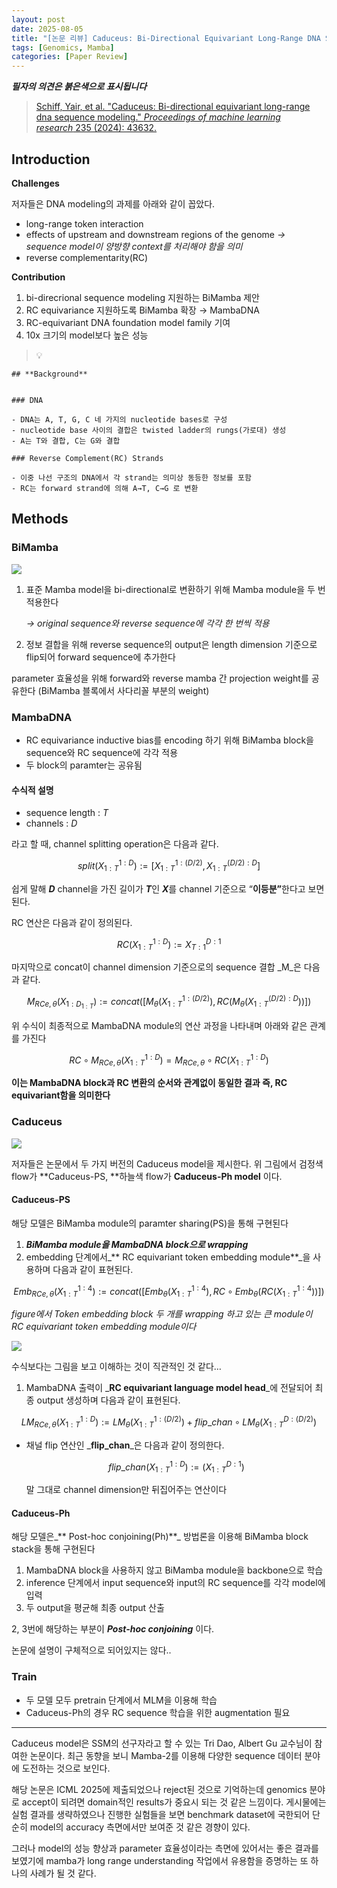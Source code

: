 ```yaml
---
layout: post
date: 2025-08-05
title: "[논문 리뷰] Caduceus: Bi-Directional Equivariant Long-Range DNA Sequence Modeling"
tags: [Genomics, Mamba]
categories: [Paper Review]
---
```


<span class="notion-red">_**필자의 의견은 붉은색으로 표시됩니다**_</span>


> [Schiff, Yair, et al. "Caduceus: Bi-directional equivariant long-range dna sequence modeling." ](https://pmc.ncbi.nlm.nih.gov/articles/PMC12189541/)[_Proceedings of machine learning research_](https://pmc.ncbi.nlm.nih.gov/articles/PMC12189541/)[ 235 (2024): 43632.](https://pmc.ncbi.nlm.nih.gov/articles/PMC12189541/)



## Introduction


**Challenges**


저자들은 DNA modeling의 과제를 아래와 같이 꼽았다.

- long-range token interaction
- effects of upstream and downstream regions of the genome 
_→ sequence model이 양방향 context를 처리해야 함을 의미_
- reverse complementarity(RC)

**Contribution**

1. bi-direcrional sequence modeling 지원하는 BiMamba 제안
1. RC equivariance 지원하도록 BiMamba 확장 → MambaDNA
1. RC-equivariant DNA foundation model family 기여
1. 10x 크기의 model보다 높은 성능

> 💡 


	## **Background**


	### DNA

	- DNA는 A, T, G, C 네 가지의 nucleotide bases로 구성
	- nucleotide base 사이의 결합은 twisted ladder의 rungs(가로대) 생성
	- A는 T와 결합, C는 G와 결합

	### Reverse Complement(RC) Strands

	- 이중 나선 구조의 DNA에서 각 strand는 의미상 동등한 정보를 포함
	- RC는 forward strand에 의해 A→T, C→G 로 변환


## Methods



### BiMamba


![](https://prod-files-secure.s3.us-west-2.amazonaws.com/542b861c-36a8-4051-84e5-8804b6728dba/2c247d59-7815-4980-99f0-8f0d21f445a7/image.png?X-Amz-Algorithm=AWS4-HMAC-SHA256&X-Amz-Content-Sha256=UNSIGNED-PAYLOAD&X-Amz-Credential=ASIAZI2LB466UJJ5ONBS%2F20250920%2Fus-west-2%2Fs3%2Faws4_request&X-Amz-Date=20250920T110111Z&X-Amz-Expires=3600&X-Amz-Security-Token=IQoJb3JpZ2luX2VjEHIaCXVzLXdlc3QtMiJGMEQCIDL4nuWrRCKdvOzKA2GuJMzxl%2Bwfg9Pe0vfObtMf87oQAiAA5jhKYNLUCCS4ak8mB9q14fLeCMQMheOc7tyrcQ42gyqIBAjr%2F%2F%2F%2F%2F%2F%2F%2F%2F%2F8BEAAaDDYzNzQyMzE4MzgwNSIMIzofAqQK2RSUlu8tKtwDBS3Z%2BiJ66i0sCJNRNshaSqxHmufCQG5yT5DuWl4dDcOFmI2RZIwT3h90jZ%2FSWTEN%2FJFNW4ZF2qPxHmG9s2mmHPVSumcqvBBAnRNa0%2BbHQK2Q5BI%2BdafQzc9ybA3WUs1%2BRPVlxV3qyd75DZDTxdGcotuZU0I56Kr4iiEDZw6czFPdIQdqFSgC9%2BE1hynrScYQHT%2B5P3si1PIkse4XIlCj1ndoVSfJ4pZ%2B2GNCCAKOm9OJ7PSAbfcRDpab3rhWlh6b%2F1tzGG%2FOBSA%2Bb4J10e84SqPZtPxpMqR%2BksHp%2B%2FbbQWu92%2Ba5QaApgpB6QcVQao%2Bt64lxMGsD7FmVJLSMXgrJyGa4j4Vf%2FAuf0tLyB0eRfVBb%2FKmS4R%2BTcnKVw6nlaTMzFPnub9qCXD%2F%2FUqUNH88SumL%2B%2F2kuzroDZbk9DQiyk1iprb%2FXlbRbVO5WnPlrvlHMa2v3JmioI0rhak7w4HT6KhMXiotFW%2B8CpZJn8QkXWKBD%2BBeMUNpkOCuUDQQz3YUPyOSshuzf1NqDf%2FSym5%2BjSg%2BFnEjoP%2Fo1DR9r9qKD3RPUgAvWUwhwMWo27Px8y9zvzQDbGMmuIh3QTB1MSiS%2Fra1VdnOL2bjsT5K%2BTo52kWDyt2xCjmIA%2BmZ5Z1Awuuq5xgY6pgHK771sLMP8mS4mAeplztYV7mmDUojyenOhZ00XXTDRhIqpIIDywRJ1%2FAr%2Bjknn3Js8V5v%2F1cCol%2Fp0a5apVj13Bnf3SMEwqrTGWNUKlsxT3mVDmrhwlmjrXoKn5fkT2JRf%2FoqqAAX1i2Pjyy%2FIu3g5CZMLE8TktpQdaew4Va6v9FbLOfeTDJgemzCCde5WmpsWbdkEtE%2FREn2a5tGK0Q78HQ0E2P1A&X-Amz-Signature=fbe7acdaea6a013f93c93e5a307be45bef4d52d8c35c65142ed9bc01abccecec&X-Amz-SignedHeaders=host&x-amz-checksum-mode=ENABLED&x-id=GetObject)

1. 표준 Mamba model을 bi-directional로 변환하기 위해 Mamba module을 두 번 적용한다

	_→ original sequence와 reverse sequence에 각각 한 번씩 적용_

1. 정보 결합을 위해 reverse sequence의 output은 length dimension 기준으로 flip되어 forward sequence에 추가한다

parameter 효율성을 위해 forward와 reverse mamba 간 projection weight를 공유한다 (BiMamba 블록에서 사다리꼴 부분의 weight)



### MambaDNA

- RC equivariance inductive bias를 encoding 하기 위해 BiMamba block을 sequence와 RC sequence에 각각 적용
- 두 block의 paramter는 공유됨


#### 수식적 설명

- sequence length : _T_
- channels : _D_

라고 할 때,  channel splitting operation은 다음과 같다.


$$
split(X^{1:D}_{1:T}):=[X^{1:(D/2)}_{1:T},X^{(D/2):D}_{1:T}]
$$


<span class="notion-red">쉽게 말해 </span><span class="notion-red">_**D**_</span><span class="notion-red"> channel을 가진 길이가 </span><span class="notion-red">_**T**_</span><span class="notion-red">인 </span><span class="notion-red">_**X**_</span><span class="notion-red">를 channel 기준으로 “</span><span class="notion-red">**이등분”**</span><span class="notion-red">한다고 보면 된다.</span>


RC 연산은 다음과 같이 정의된다.


$$
RC(X^{1:D}_{1:T}):=X^{D:1}_{T:1}
$$


마지막으로 concat이 channel dimension 기준으로의 sequence 결합 _M_은 다음과 같다.


$$
M_{RCe,\theta}(X_{1:D_{1:T}}):=concat([M_{\theta}(X^{1:(D/2)}_{1:T}),RC(M_{\theta}(X^{(D/2):D}_{1:T}))])
$$


위 수식이 최종적으로 MambaDNA module의 연산 과정을 나타내며 아래와 같은 관계를 가진다


$$
RC\circ M_{RCe,\theta}(X^{1:D}_{1:T}) = M_{RCe,\theta} \circ RC(X^{1:D}_{1:T})
$$


**이는 MambaDNA block과 RC 변환의 순서와 관계없이 동일한 결과 즉, RC equivariant함을 의미한다**



### Caduceus


![](https://prod-files-secure.s3.us-west-2.amazonaws.com/542b861c-36a8-4051-84e5-8804b6728dba/f94a60d7-8145-473b-aef9-7c68d3ec604a/image.png?X-Amz-Algorithm=AWS4-HMAC-SHA256&X-Amz-Content-Sha256=UNSIGNED-PAYLOAD&X-Amz-Credential=ASIAZI2LB466UJJ5ONBS%2F20250920%2Fus-west-2%2Fs3%2Faws4_request&X-Amz-Date=20250920T110111Z&X-Amz-Expires=3600&X-Amz-Security-Token=IQoJb3JpZ2luX2VjEHIaCXVzLXdlc3QtMiJGMEQCIDL4nuWrRCKdvOzKA2GuJMzxl%2Bwfg9Pe0vfObtMf87oQAiAA5jhKYNLUCCS4ak8mB9q14fLeCMQMheOc7tyrcQ42gyqIBAjr%2F%2F%2F%2F%2F%2F%2F%2F%2F%2F8BEAAaDDYzNzQyMzE4MzgwNSIMIzofAqQK2RSUlu8tKtwDBS3Z%2BiJ66i0sCJNRNshaSqxHmufCQG5yT5DuWl4dDcOFmI2RZIwT3h90jZ%2FSWTEN%2FJFNW4ZF2qPxHmG9s2mmHPVSumcqvBBAnRNa0%2BbHQK2Q5BI%2BdafQzc9ybA3WUs1%2BRPVlxV3qyd75DZDTxdGcotuZU0I56Kr4iiEDZw6czFPdIQdqFSgC9%2BE1hynrScYQHT%2B5P3si1PIkse4XIlCj1ndoVSfJ4pZ%2B2GNCCAKOm9OJ7PSAbfcRDpab3rhWlh6b%2F1tzGG%2FOBSA%2Bb4J10e84SqPZtPxpMqR%2BksHp%2B%2FbbQWu92%2Ba5QaApgpB6QcVQao%2Bt64lxMGsD7FmVJLSMXgrJyGa4j4Vf%2FAuf0tLyB0eRfVBb%2FKmS4R%2BTcnKVw6nlaTMzFPnub9qCXD%2F%2FUqUNH88SumL%2B%2F2kuzroDZbk9DQiyk1iprb%2FXlbRbVO5WnPlrvlHMa2v3JmioI0rhak7w4HT6KhMXiotFW%2B8CpZJn8QkXWKBD%2BBeMUNpkOCuUDQQz3YUPyOSshuzf1NqDf%2FSym5%2BjSg%2BFnEjoP%2Fo1DR9r9qKD3RPUgAvWUwhwMWo27Px8y9zvzQDbGMmuIh3QTB1MSiS%2Fra1VdnOL2bjsT5K%2BTo52kWDyt2xCjmIA%2BmZ5Z1Awuuq5xgY6pgHK771sLMP8mS4mAeplztYV7mmDUojyenOhZ00XXTDRhIqpIIDywRJ1%2FAr%2Bjknn3Js8V5v%2F1cCol%2Fp0a5apVj13Bnf3SMEwqrTGWNUKlsxT3mVDmrhwlmjrXoKn5fkT2JRf%2FoqqAAX1i2Pjyy%2FIu3g5CZMLE8TktpQdaew4Va6v9FbLOfeTDJgemzCCde5WmpsWbdkEtE%2FREn2a5tGK0Q78HQ0E2P1A&X-Amz-Signature=1a9caa81f3fad9aacdc2321fffbd1070c3a27a0f1f4c0a5481d64bd40c3e537a&X-Amz-SignedHeaders=host&x-amz-checksum-mode=ENABLED&x-id=GetObject)


저자들은 논문에서 두 가지 버전의 Caduceus model을 제시한다. 위 그림에서 검정색 flow가 **Caduceus-PS, **하늘색 flow가 **Caduceus-Ph model** 이다.



#### Caduceus-PS


해당 모델은 BiMamba module의 paramter sharing(PS)을 통해 구현된다

1. _**BiMamba module을 MambaDNA block으로 wrapping**_
1. embedding 단계에서_** RC equivariant token embedding module**_을 사용하며 다음과 같이 표현된다.

$$
Emb_{RCe,\theta}(X^{1:4}_{1:T}):=concat([Emb_{\theta}(X^{1:4}_{1:T}),RC \circ Emb_{\theta}(RC(X^{1:4}_{1:T}))])
$$


_figure에서 Token embedding block 두 개를 wrapping 하고 있는 큰 module이 RC equivariant token embedding module이다_


![](https://prod-files-secure.s3.us-west-2.amazonaws.com/542b861c-36a8-4051-84e5-8804b6728dba/b175e4da-71eb-4e91-8c23-a06dabe673c9/image.png?X-Amz-Algorithm=AWS4-HMAC-SHA256&X-Amz-Content-Sha256=UNSIGNED-PAYLOAD&X-Amz-Credential=ASIAZI2LB466UJJ5ONBS%2F20250920%2Fus-west-2%2Fs3%2Faws4_request&X-Amz-Date=20250920T110111Z&X-Amz-Expires=3600&X-Amz-Security-Token=IQoJb3JpZ2luX2VjEHIaCXVzLXdlc3QtMiJGMEQCIDL4nuWrRCKdvOzKA2GuJMzxl%2Bwfg9Pe0vfObtMf87oQAiAA5jhKYNLUCCS4ak8mB9q14fLeCMQMheOc7tyrcQ42gyqIBAjr%2F%2F%2F%2F%2F%2F%2F%2F%2F%2F8BEAAaDDYzNzQyMzE4MzgwNSIMIzofAqQK2RSUlu8tKtwDBS3Z%2BiJ66i0sCJNRNshaSqxHmufCQG5yT5DuWl4dDcOFmI2RZIwT3h90jZ%2FSWTEN%2FJFNW4ZF2qPxHmG9s2mmHPVSumcqvBBAnRNa0%2BbHQK2Q5BI%2BdafQzc9ybA3WUs1%2BRPVlxV3qyd75DZDTxdGcotuZU0I56Kr4iiEDZw6czFPdIQdqFSgC9%2BE1hynrScYQHT%2B5P3si1PIkse4XIlCj1ndoVSfJ4pZ%2B2GNCCAKOm9OJ7PSAbfcRDpab3rhWlh6b%2F1tzGG%2FOBSA%2Bb4J10e84SqPZtPxpMqR%2BksHp%2B%2FbbQWu92%2Ba5QaApgpB6QcVQao%2Bt64lxMGsD7FmVJLSMXgrJyGa4j4Vf%2FAuf0tLyB0eRfVBb%2FKmS4R%2BTcnKVw6nlaTMzFPnub9qCXD%2F%2FUqUNH88SumL%2B%2F2kuzroDZbk9DQiyk1iprb%2FXlbRbVO5WnPlrvlHMa2v3JmioI0rhak7w4HT6KhMXiotFW%2B8CpZJn8QkXWKBD%2BBeMUNpkOCuUDQQz3YUPyOSshuzf1NqDf%2FSym5%2BjSg%2BFnEjoP%2Fo1DR9r9qKD3RPUgAvWUwhwMWo27Px8y9zvzQDbGMmuIh3QTB1MSiS%2Fra1VdnOL2bjsT5K%2BTo52kWDyt2xCjmIA%2BmZ5Z1Awuuq5xgY6pgHK771sLMP8mS4mAeplztYV7mmDUojyenOhZ00XXTDRhIqpIIDywRJ1%2FAr%2Bjknn3Js8V5v%2F1cCol%2Fp0a5apVj13Bnf3SMEwqrTGWNUKlsxT3mVDmrhwlmjrXoKn5fkT2JRf%2FoqqAAX1i2Pjyy%2FIu3g5CZMLE8TktpQdaew4Va6v9FbLOfeTDJgemzCCde5WmpsWbdkEtE%2FREn2a5tGK0Q78HQ0E2P1A&X-Amz-Signature=928c6687531f10e2f2a1a7b6c869d3ad6cc7f26aa780fda3649b4e23bf8bccf3&X-Amz-SignedHeaders=host&x-amz-checksum-mode=ENABLED&x-id=GetObject)


<span class="notion-red">수식보다는 그림을 보고 이해하는 것이 직관적인 것 같다…</span>

1. MambaDNA 출력이 _**RC equivariant language model head**_에 전달되어 최종 output 생성하며 다음과 같이 표현된다.

$$
LM_{RCe,\theta}(X^{1:D}_{1:T}):= LM_{\theta}(X^{1:(D/2)}_{1:T})+flip\_chan\circ LM_{\theta}(X^{D:(D/2)}_{1:T})
$$

- 채널 flip 연산인 _**flip\_chan**_은 다음과 같이 정의한다.

	$$
	flip\_chan(X^{1:D}_{1:T}):=(X^{D:1}_{1:T})
	$$


	말 그대로 channel dimension만 뒤집어주는 연산이다



#### Caduceus-Ph


해당 모델은_** Post-hoc conjoining(Ph)**_ 방법론을 이용해 BiMamba block stack을 통해 구현된다

1. MambaDNA block을 사용하지 않고 BiMamba module을 backbone으로 학습
1. inference 단계에서 input sequence와 input의 RC sequence를 각각 model에 입력
1. 두 output을 평균해 최종 output 산출

2, 3번에 해당하는 부분이 _**Post-hoc conjoining**_ 이다.


<span class="notion-red">논문에 설명이 구체적으로 되어있지는 않다..</span>



### Train

- 두 모델 모두 pretrain 단계에서 MLM을 이용해 학습
- Caduceus-Ph의 경우 RC sequence 학습을 위한 augmentation 필요

---


<span class="notion-red">Caduceus model은 SSM의 선구자라고 할 수 있는 Tri Dao, Albert Gu 교수님이 참여한 논문이다. 최근 동향을 보니 Mamba-2를 이용해 다양한 sequence 데이터 분야에 도전하는 것으로 보인다.</span>


<span class="notion-red">해당 논문은 ICML 2025에 제출되었으나 reject된 것으로 기억하는데 genomics 분야로 accept이 되려면 domain적인 results가 중요시 되는 것 같은 느낌이다. 게시물에는 실험 결과를 생략하였으나 진행한 실험들을 보면 benchmark dataset에 국한되어 단순히 model의 accuracy 측면에서만 보여준 것 같은 경향이 있다.</span>


<span class="notion-red">그러나 model의 성능 향상과 parameter 효율성이라는 측면에 있어서는 좋은 결과를 보였기에 mamba가 long range understanding 작업에서 유용함을 증명하는 또 하나의 사례가 될 것 같다.</span>

